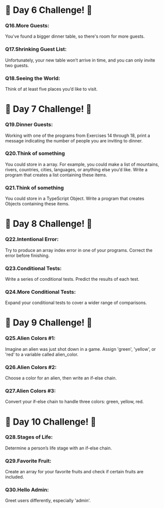 <h1>🚀 Day 6 Challenge! 🚀</h1>
<p><h3><strong>Q16.More Guests: </strong></h3> You've found a bigger dinner table, so there's room for more guests.</p>
<p><h3><strong>Q17.Shrinking Guest List:</strong></h3> Unfortunately, your new table won’t arrive in time, and you can only invite two guests.</p>
<p><h3><strong>Q18.Seeing the World:</strong></h3>Think of at least five places you’d like to visit.</p>
<h1>🚀 Day 7 Challenge! 🚀</h1><p><h3>
<strong>Q19.Dinner Guests:</strong></h3>Working with one of the programs from Exercises 14 through 18, print a message indicating the number of people you are inviting to dinner.</p>
<p><h3><strong>Q20.Think of something</strong></h3> You could store in a array. For example, you could make a list of mountains, rivers, countries, cities, languages, or anything else you’d like. Write a program that creates a list containing these items.</p>
<p><h3><strong>Q21.Think of something</strong></h3> You could store in a TypeScript Object. Write a program that creates Objects containing these items.</p>
<h1>🚀 Day 8 Challenge! 🚀</h1>
<p><h3><strong>Q22.Intentional Error:</strong></h3>Try to produce an array index error in one of your programs. Correct the error before finishing.</p>
<p><h3><strong>Q23.Conditional Tests:</strong></h3> Write a series of conditional tests. Predict the results of each test.</p>
<p><h3><strong>Q24.More Conditional Tests:</strong></h3>Expand your conditional tests to cover a wider range of comparisons.
</p>
<h1>🚀 Day 9 Challenge! 🚀</h1>
<p><h3><strong>Q25.Alien Colors #1:</strong></h3>Imagine an alien was just shot down in a game. Assign 'green', 'yellow', or 'red' to a variable called alien_color.</p>
<p><h3><strong>Q26.Alien Colors #2:</strong></h3> Choose a color for an alien, then write an if-else chain.</p>
<p><h3><strong>Q27.Alien Colors #3:</strong></h3>Convert your if-else chain to handle three colors: green, yellow, red.</p>
<h1>🚀 Day 10 Challenge! 🚀</h1><p>
<h3><strong>Q28.Stages of Life:</strong></h3>Determine a person’s life stage with an if-else chain.</p>
<p><h3><strong>Q29.Favorite Fruit:</strong></h3>Create an array for your favorite fruits and check if certain fruits are included.</p>
<p><h3><strong>Q30.Hello Admin:</strong></h3>Greet users differently, especially 'admin'.</p>